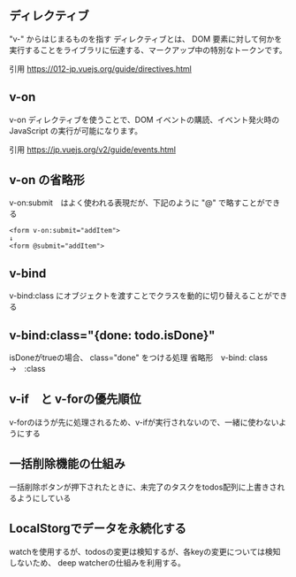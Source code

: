 ## ディレクティブ
"v-" からはじまるものを指す
ディレクティブとは、 DOM 要素に対して何かを実行することをライブラリに伝達する、マークアップ中の特別なトークンです。

引用
https://012-jp.vuejs.org/guide/directives.html

## v-on
v-on ディレクティブを使うことで、DOM イベントの購読、イベント発火時の JavaScript の実行が可能になります。

引用
https://jp.vuejs.org/v2/guide/events.html

## v-on の省略形

v-on:submit　はよく使われる表現だが、下記のように "@" で略すことができる

```
<form v-on:submit="addItem">
↓
<form @submit="addItem">
```

## v-bind
v-bind:class にオブジェクトを渡すことでクラスを動的に切り替えることができる

## v-bind:class="{done: todo.isDone}"
isDoneがtrueの場合、 class="done" をつける処理
省略形　v-bind: class →　:class

## v-if　と v-forの優先順位
v-forのほうが先に処理されるため、v-ifが実行されないので、一緒に使わないようにする

## 一括削除機能の仕組み

一括削除ボタンが押下されたときに、未完了のタスクをtodos配列に上書きされるようにしている

## LocalStorgでデータを永続化する

watchを使用するが、todosの変更は検知するが、各keyの変更については検知しないため、 deep watcherの仕組みを利用する。